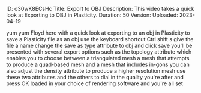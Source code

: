 ID: o30wK8ECsHc
Title: Export to OBJ
Description: This video takes a quick look at Exporting to OBJ in Plasticity.
Duration: 50
Version: 
Uploaded: 2023-04-19

yum yum
Floyd here with a quick look at
exporting to an obj in Plasticity to
save a Plasticity file as an obj use the
keyboard shortcut Ctrl shift s give the
file a name change the save as type
attribute to obj and click save you'll
be presented with several export options
such as the topology attribute which
enables you to choose between a
triangulated mesh a mesh that attempts
to produce a quad-based mesh and a mesh
that includes in-gons you can also
adjust the density attribute to produce
a higher resolution mesh use these two
attributes and the others to dial in the
quality you're after and press OK loaded
in your choice of rendering software and
you're all set